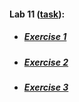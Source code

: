 #### Lab 11 ([task](https://drive.google.com/file/d/1pPkfFfEFTf-B0bd-hvmbVtobwNMzwABs/view)):
* ##### [Exercise 1](https://CaptainArsa.github.io/InternetProgramming/Lab_11/Lab11_1.html)
* ##### [Exercise 2](https://CaptainArsa.github.io/InternetProgramming/Lab_11/Lab11_2.html)
* ##### [Exercise 3](https://CaptainArsa.github.io/InternetProgramming/Lab_11/Lab11_3.html)
